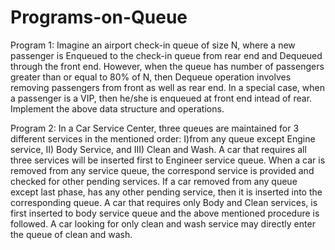 # Programs-on-Queue
Program 1: Imagine an airport check-in queue of size N, where a new passenger is Enqueued to the check-in queue from rear end and Dequeued through the front end. However, when the queue has number of passengers greater than or equal to 80% of N, then Dequeue operation involves removing passengers from front as well as rear end. In a special case, when a passenger is a VIP, then he/she is enqueued at front end intead of rear. Implement the above data structure and operations.

Program 2: In a Car Service Center, three queues are maintained for 3 different services in the mentioned order: I)from any queue except Engine service, II) Body Service, and III) Clean and Wash. A car that requires all three services will be inserted first to Engineer service queue. When a car is removed from any service queue, the correspond service is provided and checked for other pending services. If a car removed from any queue except last phase, has any other pending service, then it is inserted into the corresponding queue. A car that requires only Body and Clean services, is first inserted to body service queue and the above mentioned procedure is followed. A car looking for only clean and wash service may directly enter the queue of clean and wash.
